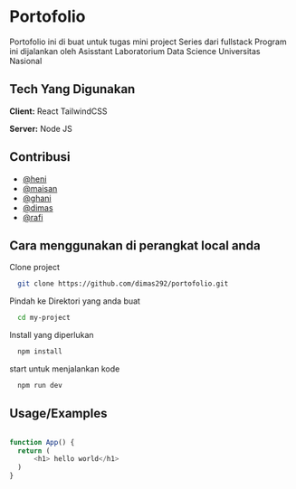 
# Portofolio 

Portofolio ini di buat untuk tugas mini project Series dari fullstack 
Program ini dijalankan oleh Asisstant Laboratorium Data Science Universitas Nasional 

## Tech Yang Digunakan

**Client:** React TailwindCSS

**Server:** Node JS


## Contribusi

- [@heni](https://www.github.com/octokatherine)
- [@maisan](https://www.github.com/octokatherine)
- [@ghani](https://www.github.com/octokatherine)
- [@dimas](https://www.github.com/octokatherine)
- [@rafi](https://www.github.com/octokatherine)


## Cara menggunakan di perangkat local anda

Clone project

```bash
  git clone https://github.com/dimas292/portofolio.git
```

Pindah ke Direktori yang anda buat

```bash
  cd my-project
```

Install yang diperlukan 

```bash
  npm install
```

start untuk menjalankan kode

```bash
  npm run dev
```


## Usage/Examples

```javascript

function App() {
  return (
      <h1> hello world</h1>
  )
}
```


